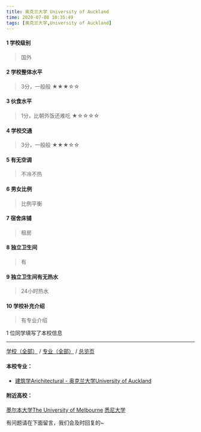 ```yaml
---
title: 奥克兰大学 University of Auckland
time: 2020-07-08 10:35:49
tags: [奥克兰大学,University of Auckland]
---
```

#### 1 学校级别
> 国外


#### 2 学校整体水平
> 3分，一般般
★★★☆☆


#### 3 伙食水平
>  1分，比朝外饭还难吃
★☆☆☆☆


#### 4 学校交通
> 3分，一般般
★★★☆☆


#### 5 有无空调
> 不冷不热


#### 6 男女比例
> 比例平衡


#### 7 宿舍床铺
> 租房
 

#### 8 独立卫生间
> 有


#### 9 独立卫生间有无热水
> 24小时热水


#### 10 学校补充介绍
> 有专业介绍

1 位同学填写了本校信息
***
[学校（全部）](https://univgo.github.io/2020/07/09/学校汇总页) / [专业（全部）](https://univgo.github.io/2020/07/09/专业汇总页) / [总览页](https://univgo.github.io/2020/07/09/总览)
#### 本校专业：
- [建筑学Arichitectural - 奥克兰大学University of Auckland](https://univgo.github.io/2020/07/08/建筑学Architectural%20-%20奥克兰大学%20University%20of%20Auckland) 

#### 附近高校：
[墨尔本大学The University of Melbourne](https://univgo.github.io/2020/07/08/墨尔本大学%20The%20University%20of%20Melbourne) 
[悉尼大学](https://univgo.github.io/2020/07/08/悉尼大学)


有问题请在下面留言，我们会及时回复的~
